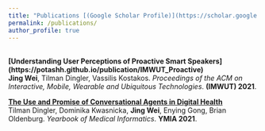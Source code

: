```yaml
---
title: "Publications [(Google Scholar Profile)](https://scholar.google.com.au/citations?user=z45wQDYAAAAJ&hl=en)"
permalink: /publications/
author_profile: true
---
```


<br>
<b>[Understanding User Perceptions of Proactive Smart Speakers](https://potashh.github.io/publication/IMWUT_Proactive)</b> <br> 
<b>Jing Wei</b>, Tilman Dingler, Vassilis Kostakos.
<i>Proceedings of the ACM on Interactive, Mobile, Wearable and Ubiquitous Technologies</i>. <b>(IMWUT) 2021</b>.

<b>[The Use and Promise of Conversational Agents in Digital Health](https://potashh.github.io/publication/YMIA)</b> <br> 
Tilman Dingler, Dominika Kwasnicka, <b>Jing Wei</b>, Enying Gong, Brian Oldenburg.
<i>Yearbook of Medical Informatics</i>. <b>YMIA 2021</b>.

